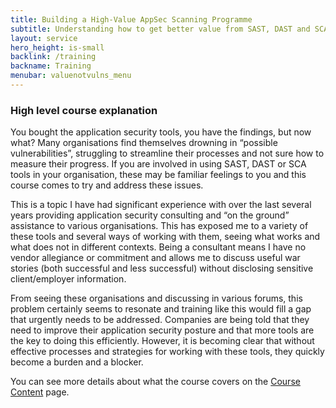 ```yaml
---
title: Building a High-Value AppSec Scanning Programme
subtitle: Understanding how to get better value from SAST, DAST and SCA tools.
layout: service
hero_height: is-small
backlink: /training
backname: Training
menubar: valuenotvulns_menu
---
```


### High level course explanation

You bought the application security tools, you have the findings, but now what? Many organisations find themselves drowning in “possible vulnerabilities”, struggling to streamline their processes and not sure how to measure their progress. If you are involved in using SAST, DAST or SCA tools in your organisation, these may be familiar feelings to you and this course comes to try and address these issues.

This is a topic I have had significant experience with over the last several years providing application security consulting and “on the ground” assistance to various organisations. This has exposed me to a variety of these tools and several ways of working with them, seeing what works and what does not in different contexts. Being a consultant means I have no vendor allegiance or commitment and allows me to discuss useful war stories (both successful and less successful) without disclosing sensitive client/employer information.

From seeing these organisations and discussing in various forums, this problem certainly seems to resonate and training like this would fill a gap that urgently needs to be addressed. Companies are being told that they need to improve their application security posture and that more tools are the key to doing this efficiently. However, it is becoming clear that without effective processes and strategies for working with these tools, they quickly become a burden and a blocker.

You can see more details about what the course covers on the [Course Content](/training/valuenotvulns/topics.html) page.